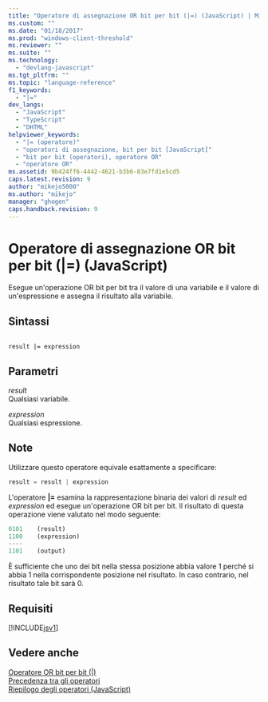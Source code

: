 ```yaml
---
title: "Operatore di assegnazione OR bit per bit (|=) (JavaScript) | Microsoft Docs"
ms.custom: ""
ms.date: "01/18/2017"
ms.prod: "windows-client-threshold"
ms.reviewer: ""
ms.suite: ""
ms.technology: 
  - "devlang-javascript"
ms.tgt_pltfrm: ""
ms.topic: "language-reference"
f1_keywords: 
  - "|="
dev_langs: 
  - "JavaScript"
  - "TypeScript"
  - "DHTML"
helpviewer_keywords: 
  - "|= (operatore)"
  - "operatori di assegnazione, bit per bit [JavaScript]"
  - "bit per bit (operatori), operatore OR"
  - "operatore OR"
ms.assetid: 9b424ff6-4442-4621-b3b6-83e7fd1e5cd5
caps.latest.revision: 9
author: "mikejo5000"
ms.author: "mikejo"
manager: "ghogen"
caps.handback.revision: 9
---
```

# Operatore di assegnazione OR bit per bit (|=) (JavaScript)
Esegue un'operazione OR bit per bit tra il valore di una variabile e il valore di un'espressione e assegna il risultato alla variabile.  
  
## Sintassi  
  
```  
  
result |= expression  
```  
  
## Parametri  
 *result*  
 Qualsiasi variabile.  
  
 *expression*  
 Qualsiasi espressione.  
  
## Note  
 Utilizzare questo operatore equivale esattamente a specificare:  
  
```javascript  
result = result | expression  
```  
  
 L'operatore **&#124;\=** esamina la rappresentazione binaria dei valori di *result* ed *expression* ed esegue un'operazione OR bit per bit.  Il risultato di questa operazione viene valutato nel modo seguente:  
  
```javascript  
0101    (result)  
1100    (expression)  
----  
1101    (output)  
```  
  
 È sufficiente che uno dei bit nella stessa posizione abbia valore 1 perché si abbia 1 nella corrispondente posizione nel risultato.  In caso contrario, nel risultato tale bit sarà 0.  
  
## Requisiti  
 [!INCLUDE[jsv1](../../javascript/misc/includes/jsv1-md.md)]  
  
## Vedere anche  
 [Operatore OR bit per bit \(&#124;\)](../../javascript/reference/bitwise-or-operator-decrement-javascript.md)   
 [Precedenza tra gli operatori](../../javascript/operator-subtractprecedence-javascript.md)   
 [Riepilogo degli operatori \(JavaScript\)](../../javascript/misc/operator-subtractsummary-javascript.md)